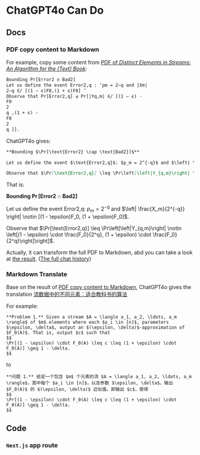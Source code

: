 # ChatGPT4o Can Do

## Docs

### PDF copy content to Markdown

For example, copy some content from [PDF of *Distinct Elements in Streams: An Algorithm for
the (Text) Book*](https://arxiv.org/pdf/2301.10191):

```txt
Bounding Pr[Error2 ∩ Bad2]
Let us define the event Error2,q : ‘pm = 2−q and |Xm|
2−q ∈/ [(1 − ϵ)F0,(1 + ϵ)F0] ’
Observe that Pr[Error2,q] ≤ Pr[|Yq,m| ∈/ [(1 − ϵ) ·
F0
2
q ,(1 + ϵ) ·
F0
2
q ]].
```

ChatGPT4o gives:

```markdown
**Bounding $\Pr[\text{Error2} \cap \text{Bad2}]$**

Let us define the event $\text{Error2,q}$: $p_m = 2^{-q}$ and $\left| \frac{X_m}{2^{-q}} \right| \notin [(1 - \epsilon)F_0, (1 + \epsilon)F_0]$.

Observe that $\Pr[\text{Error2,q}] \leq \Pr\left[\left|Y_{q,m}\right| \notin \left[(1 - \epsilon) \cdot \frac{F_0}{2^q}, (1 + \epsilon) \cdot \frac{F_0}{2^q}\right]\right]$.
```

That is:

**Bounding $\Pr[\text{Error2} \cap \text{Bad2}]$**

Let us define the event $\text{Error2,q}$: $p_m = 2^{-q}$ and $\left| \frac{X_m}{2^{-q}} \right| \notin [(1 - \epsilon)F_0, (1 + \epsilon)F_0]$.

Observe that $\Pr[\text{Error2,q}] \leq \Pr\left[\left|Y_{q,m}\right| \notin \left[(1 - \epsilon) \cdot \frac{F_0}{2^q}, (1 + \epsilon) \cdot \frac{F_0}{2^q}\right]\right]$.

Actually, it can transform the full PDF to Markdown, abd you can take a look at [the result](./examples/Distinct%20Elements%20in%20Streams:%20An%20Algorithm%20for%20the%20(Text)%20Book.md). ([The full chat history](https://chatgpt.com/share/54a5c725-2224-47db-a1d9-f0343aa65507))

### Markdown Translate

Base on the result of [PDF copy content to Markdown](#pdf-copy-content-to-markdown), ChatGPT4o gives the translation [流数据中的不同元素：适合教科书的算法](./examples/流数据中的不同元素：适合教科书的算法.md)

For example:

```
**Problem 1.** Given a stream $A = \langle a_1, a_2, \ldots, a_m \rangle$ of $m$ elements where each $a_i \in [n]$, parameters $\epsilon, \delta$, output an $(\epsilon, \delta)$-approximation of $F_0(A)$. That is, output $c$ such that
$$
\Pr[(1 - \epsilon) \cdot F_0(A) \leq c \leq (1 + \epsilon) \cdot F_0(A)] \geq 1 - \delta.
$$
```

to 

```
**问题 1.** 给定一个包含 $m$ 个元素的流 $A = \langle a_1, a_2, \ldots, a_m \rangle$，其中每个 $a_i \in [n]$，以及参数 $\epsilon, \delta$，输出 $F_0(A)$ 的 $(\epsilon, \delta)$ 近似值。即输出 $c$，使得
$$
\Pr[(1 - \epsilon) \cdot F_0(A) \leq c \leq (1 + \epsilon) \cdot F_0(A)] \geq 1 - \delta.
$$
```

## Code

### `Next.js` app route
